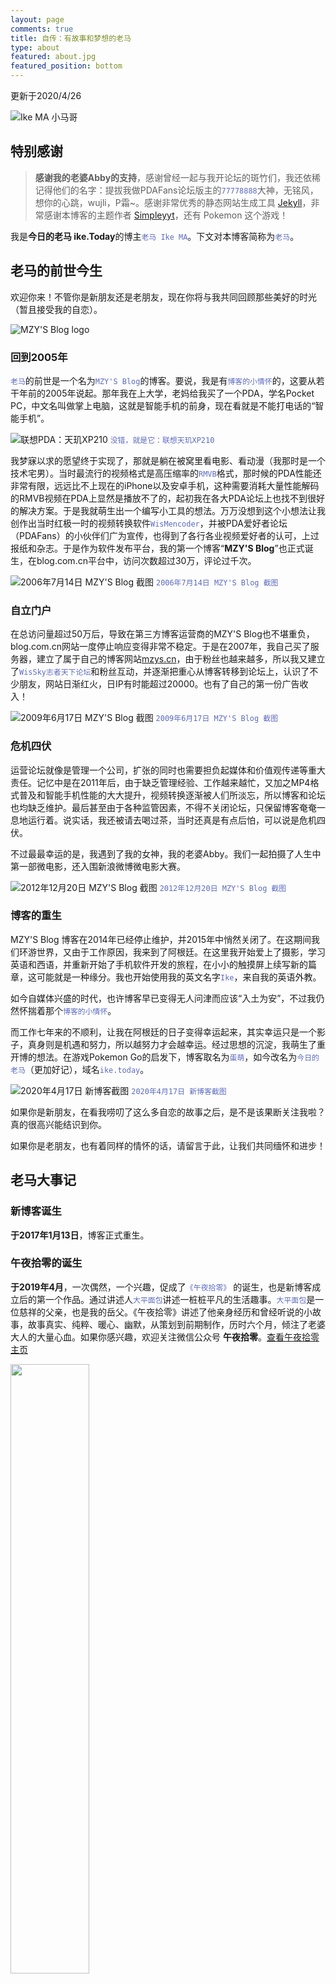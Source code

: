 ```yaml
---
layout: page
comments: true
title: 自传：有故事和梦想的老马
type: about
featured: about.jpg
featured_position: bottom
---
```


<style>
code {
    color: #5c6bc0
}
</style>

更新于2020/4/26  

![Ike MA 小马哥](/assets/img/about/ike.jpg)

## 特别感谢
> **感谢我的老婆Abby的支持**，感谢曾经一起与我开论坛的斑竹们，我还依稀记得他们的名字：提拔我做PDAFans论坛版主的``77778888``大神，无铭风，想你的心跳，wujli，P霜~。感谢非常优秀的静态网站生成工具 [Jekyll](https://jekyllrb.com/)，非常感谢本博客的主题作者 [Simpleyyt](https://github.com/Simpleyyt)，还有 Pokemon 这个游戏！  

我是**今日的老马 ike.Today**的博主``老马 Ike MA``。下文对本博客简称为``老马``。

## 老马的前世今生

欢迎你来！不管你是新朋友还是老朋友，现在你将与我共同回顾那些美好的时光（暂且接受我的自恋）。

![MZY'S Blog logo](/assets/img/about/mzysblog_draw.png)

### 回到2005年

``老马``的前世是一个名为``MZY'S Blog``的博客。要说，我是有``博客的小情怀``的，这要从若干年前的2005年说起。那年我在上大学，老妈给我买了一个PDA，学名Pocket PC，中文名叫做掌上电脑，这就是智能手机的前身，现在看就是不能打电话的“智能手机”。

![联想PDA：天玑XP210](/assets/img/about/legendxp210.jpg)
``没错，就是它：联想天玑XP210``

我梦寐以求的愿望终于实现了，那就是躺在被窝里看电影、看动漫（我那时是一个技术宅男）。当时最流行的视频格式是高压缩率的``RMVB``格式，那时候的PDA性能还非常有限，远远比不上现在的iPhone以及安卓手机，这种需要消耗大量性能解码的RMVB视频在PDA上显然是播放不了的，起初我在各大PDA论坛上也找不到很好的解决方案。于是我就萌生出一个编写小工具的想法。万万没想到这个小想法让我创作出当时红极一时的视频转换软件``WisMencoder``，并被PDA爱好者论坛（PDAFans）的小伙伴们广为宣传，也得到了各行各业视频爱好者的认可，上过报纸和杂志。于是作为软件发布平台，我的第一个博客“**MZY'S Blog**”也正式诞生，在blog.com.cn平台中，访问次数超过30万，评论过千次。

![2006年7月14日 MZY'S Blog 截图](/assets/img/about/mzysblog-first-a.jpg)
``2006年7月14日 MZY'S Blog 截图``

### 自立门户

在总访问量超过50万后，导致在第三方博客运营商的MZY'S Blog也不堪重负，blog.com.cn网站一度停止响应变得非常不稳定。于是在2007年，我自己买了服务器，建立了属于自己的博客网站[mzys.cn](http://mzys.cn)，由于粉丝也越来越多，所以我又建立了``WisSky志者天下论坛``和粉丝互动，并逐渐把重心从博客转移到论坛上，认识了不少朋友，网站日渐红火，日IP有时能超过20000。也有了自己的第一份广告收入！

![2009年6月17日 MZY'S Blog 截图](/assets/img/about/mzysblog1a.png)
``2009年6月17日 MZY'S Blog 截图``

### 危机四伏

运营论坛就像是管理一个公司，扩张的同时也需要担负起媒体和价值观传递等重大责任。记忆中是在2011年后，由于缺乏管理经验、工作越来越忙，又加之MP4格式普及和智能手机性能的大大提升，视频转换逐渐被人们所淡忘，所以博客和论坛也均缺乏维护。最后甚至由于各种监管因素，不得不关闭论坛，只保留博客奄奄一息地运行着。说实话，我还被请去喝过茶，当时还真是有点后怕，可以说是危机四伏。

不过最最幸运的是，我遇到了我的女神，我的老婆Abby。我们一起拍摄了人生中第一部微电影，还入围新浪微博微电影大赛。

![2012年12月20日 MZY'S Blog 截图](/assets/img/about/mzysblog2b.png)
``2012年12月20日 MZY'S Blog 截图``

### 博客的重生

MZY'S Blog 博客在2014年已经停止维护，并2015年中悄然关闭了。在这期间我们环游世界，又由于工作原因，我来到了阿根廷。在这里我开始爱上了摄影，学习英语和西语，并重新开始了手机软件开发的旅程，在小小的触摸屏上续写新的篇章，这可能就是一种缘分。我也开始使用我的英文名字``Ike``，来自我的英语外教。

如今自媒体兴盛的时代，也许博客早已变得无人问津而应该“入土为安”，不过我仍然怀揣着那个``博客的小情怀``。

而工作七年来的不顺利，让我在阿根廷的日子变得幸运起来，其实幸运只是一个影子，真身则是机遇和努力，所以越努力才会越幸运。经过思想的沉淀，我萌生了重开博的想法。在游戏Pokemon Go的启发下，博客取名为``蛋萌``，如今改名为``今日的老马``（更加好记），域名``ike.today``。

![2020年4月17日 新博客截图](/assets/img/about/donemoeblog.jpg)
``2020年4月17日 新博客截图``

如果你是新朋友，在看我唠叨了这么多自恋的故事之后，是不是该果断关注我啦？真的很高兴能结识到你。

如果你是老朋友，也有着同样的情怀的话，请留言于此，让我们共同缅怀和进步！

## 老马大事记

### 新博客诞生
**于2017年1月13日**，博客正式重生。

### 午夜拾零的诞生
**于2019年4月**，一次偶然，一个兴趣，促成了``《午夜拾零》`` 的诞生，也是新博客成立后的第一个作品。通过讲述人``大平面包``讲述一桩桩平凡的生活趣事。``大平面包``是一位慈祥的父亲，也是我的岳父。《午夜拾零》讲述了他亲身经历和曾经听说的小故事，故事真实、纯粹、暖心、幽默，从策划到前期制作，历时六个月，倾注了老婆大人的大量心血。如果你感兴趣，欢迎关注微信公众号 **午夜拾零**。[查看午夜拾零主页](https://ike.today/night-tales/)

<img width="50%" src="/assets/img/posts/midnight-tales/qr-wechat.jpg" />

### Chinese with Ike 我的中文课程诞生
**于2019年11月** 由于我的几个好朋友想学习中文，于是我的Youtube频道Chinese with Ike正式诞生，通过这个频道我也认识了来自世界各地不同的朋友们。[Youtube 链接](http://youtube.com/c/chinesewithike)！  
同时本博客也会持续更新中文课程。[Visit Chinese with Ike Homepage](https://ike.today/chinese-with-ike/)

### 欢迎关注我的个人 Instagram
我的摄影作品将放在Instagram上（ID：ike._.ma），也结识了好朋友🐰！关注我的Ins，请打开Instagram扫描下方图片，请自行科学上网。

<img width="50%" src="/assets/img/instagram-ikema.jpg" />

### 博客正式更名为“今日的老马”
**于2020年4月19日** 博客正式由“蛋萌”更名为“今日的老马”，域名也更好记了``ike.today``，想知道今天的我就每天来做客吧！

### 评论系统升级，支持邮件提醒
**于2020年4月22日** 为了和你更好的互动，我已经升级了评论系统，期待你的留言。

## 感谢这些本站所用技术

本人喜欢分享，并且本身忘性很大，所以这里列出了本站所涉及的技术，送给感兴趣的你参考。感谢大神们的辛勤付出！

- 静态网站技术：Jekyll [官网](https://jekyllrb.com/) [中文网](https://jekyllcn.com/)
- 主题：Next.Mist [主页](https://github.com/simpleyyt/jekyll-theme-next)
- 网站托管：GitHub Pages [主页](https://pages.github.com/)
- 无后端评论系统：Valine [主页](https://valine.js.org/)
- 点赞功能：自主研发 [主页](https://ike.today)
- 顶部加载条：Pace [主页](https://github.hubspot.com/pace/docs/welcome/)
- Logo图标：Iconos diseñados por <a href="https://www.flaticon.es/autores/freepik" title="Freepik">Freepik</a> from <a href="https://www.flaticon.es/" title="Flaticon">www.flaticon.es</a>
- 社交分享：Share.js [主页](https://github.com/overtrue/share.js/)
- 二次元：Live2D [主页](https://github.com/EYHN/hexo-helper-live2d)
- 正文字体：Google Fonts ``Noto Serif SC``

## 打赏我
<!-- 邮件订阅我们，你会在第一时间收到我们的新文章。
<style type="text/css">
	#mce-EMAIL {
        padding: 10px;
    }
    #mc-embedded-subscribe {
        padding: 3px;
    }
</style>
<div id="mc_embed_signup">
<form action="https://ikecode.us16.list-manage.com/subscribe/post?u=4aa54c209836bf19957da87e6&amp;id=799501166c" method="post" id="mc-embedded-subscribe-form" name="mc-embedded-subscribe-form" class="validate" target="_blank" novalidate>
    <div id="mc_embed_signup_scroll">
	
	<input type="email" value="" name="EMAIL" class="email" id="mce-EMAIL" style="width: 60%; border:1px solid #ddd; background:#fff;" placeholder="请输入你的电子邮件地址" required/> <input style="margin-left:10px;" type="submit" value="订阅" style="width: 25%; background:#f0f0f0; border:1px solid #ddd" name="subscribe" id="mc-embedded-subscribe" class="button">
    
    <div style="position: absolute; left: -5000px;" aria-hidden="true"><input type="text" name="b_4aa54c209836bf19957da87e6_799501166c" tabindex="-1" value=""></div>
    </div>
</form>
</div> -->
<a name="wechat"/>
<!-- <hr/> -->
如果您觉得这个博客还不错，使用微信扫描下方图片给我捐助。非常感谢！<br/><br/>
<img width="25%" src="/assets/images/wechat-pay.jpg" />

<hr/>